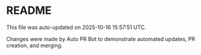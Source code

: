 # README

This file was auto-updated on 2025-10-16 15:57:51 UTC.

Changes were made by Auto PR Bot to demonstrate automated updates, PR creation, and merging.
